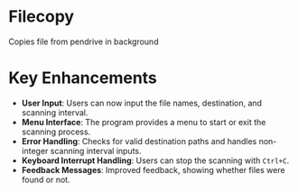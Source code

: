 # Filecopy

Copies file from pendrive in background
# Key Enhancements

- **User Input**: Users can now input the file names, destination, and scanning interval.
- **Menu Interface**: The program provides a menu to start or exit the scanning process.
- **Error Handling**: Checks for valid destination paths and handles non-integer scanning interval inputs.
- **Keyboard Interrupt Handling**: Users can stop the scanning with `Ctrl+C`.
- **Feedback Messages**: Improved feedback, showing whether files were found or not.

